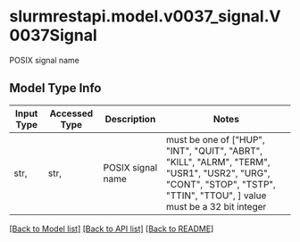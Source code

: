 # slurmrestapi.model.v0037_signal.V0037Signal

POSIX signal name

## Model Type Info
Input Type | Accessed Type | Description | Notes
------------ | ------------- | ------------- | -------------
str,  | str,  | POSIX signal name | must be one of ["HUP", "INT", "QUIT", "ABRT", "KILL", "ALRM", "TERM", "USR1", "USR2", "URG", "CONT", "STOP", "TSTP", "TTIN", "TTOU", ] value must be a 32 bit integer

[[Back to Model list]](../../README.md#documentation-for-models) [[Back to API list]](../../README.md#documentation-for-api-endpoints) [[Back to README]](../../README.md)

